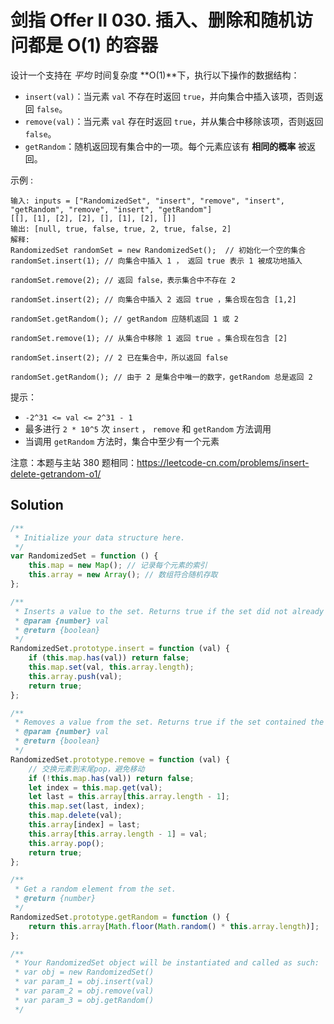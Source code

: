 # 剑指 Offer II 030. 插入、删除和随机访问都是 O(1) 的容器

设计一个支持在 _平均_ 时间复杂度 **O(1)**下，执行以下操作的数据结构：

-   `insert(val)`：当元素 `val` 不存在时返回 `true`，并向集合中插入该项，否则返回 `false`。
-   `remove(val)`：当元素 `val` 存在时返回 `true`，并从集合中移除该项，否则返回 `false`。
-   `getRandom`：随机返回现有集合中的一项。每个元素应该有 **相同的概率** 被返回。

示例 :

```
输入: inputs = ["RandomizedSet", "insert", "remove", "insert", "getRandom", "remove", "insert", "getRandom"]
[[], [1], [2], [2], [], [1], [2], []]
输出: [null, true, false, true, 2, true, false, 2]
解释:
RandomizedSet randomSet = new RandomizedSet();  // 初始化一个空的集合
randomSet.insert(1); // 向集合中插入 1 ， 返回 true 表示 1 被成功地插入

randomSet.remove(2); // 返回 false，表示集合中不存在 2

randomSet.insert(2); // 向集合中插入 2 返回 true ，集合现在包含 [1,2]

randomSet.getRandom(); // getRandom 应随机返回 1 或 2

randomSet.remove(1); // 从集合中移除 1 返回 true 。集合现在包含 [2]

randomSet.insert(2); // 2 已在集合中，所以返回 false

randomSet.getRandom(); // 由于 2 是集合中唯一的数字，getRandom 总是返回 2
```

提示：

-   `-2^31 <= val <= 2^31 - 1`
-   最多进行 `2 * 10^5` 次 `insert` ， `remove` 和 `getRandom` 方法调用
-   当调用 `getRandom` 方法时，集合中至少有一个元素

注意：本题与主站 380 题相同：https://leetcode-cn.com/problems/insert-delete-getrandom-o1/

## Solution

```javascript
/**
 * Initialize your data structure here.
 */
var RandomizedSet = function () {
    this.map = new Map(); // 记录每个元素的索引
    this.array = new Array(); // 数组符合随机存取
};

/**
 * Inserts a value to the set. Returns true if the set did not already contain the specified element.
 * @param {number} val
 * @return {boolean}
 */
RandomizedSet.prototype.insert = function (val) {
    if (this.map.has(val)) return false;
    this.map.set(val, this.array.length);
    this.array.push(val);
    return true;
};

/**
 * Removes a value from the set. Returns true if the set contained the specified element.
 * @param {number} val
 * @return {boolean}
 */
RandomizedSet.prototype.remove = function (val) {
    // 交换元素到末尾pop，避免移动
    if (!this.map.has(val)) return false;
    let index = this.map.get(val);
    let last = this.array[this.array.length - 1];
    this.map.set(last, index);
    this.map.delete(val);
    this.array[index] = last;
    this.array[this.array.length - 1] = val;
    this.array.pop();
    return true;
};

/**
 * Get a random element from the set.
 * @return {number}
 */
RandomizedSet.prototype.getRandom = function () {
    return this.array[Math.floor(Math.random() * this.array.length)];
};

/**
 * Your RandomizedSet object will be instantiated and called as such:
 * var obj = new RandomizedSet()
 * var param_1 = obj.insert(val)
 * var param_2 = obj.remove(val)
 * var param_3 = obj.getRandom()
 */
```
